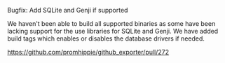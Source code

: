 Bugfix: Add SQLite and Genji if supported

We haven't been able to build all supported binaries as some have been lacking
support for the use libraries for SQLite and Genji. We have added build tags
which enables or disables the database drivers if needed.

https://github.com/promhippie/github_exporter/pull/272

